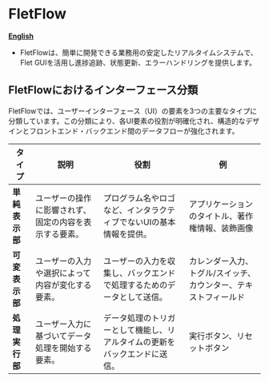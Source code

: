 # FletFlow

[**English**](README_EN.md)

- FletFlowは、簡単に開発できる業務用の安定したリアルタイムシステムで、Flet GUIを活用し進捗追跡、状態更新、エラーハンドリングを提供します。

## FletFlowにおけるインターフェース分類

FletFlowでは、ユーザーインターフェース（UI）の要素を3つの主要なタイプに分類しています。この分類により、各UI要素の役割が明確化され、構造的なデザインとフロントエンド・バックエンド間のデータフローが強化されます。

| タイプ           | 説明                                         | 役割                                                                                   | 例                                             |
|------------------|----------------------------------------------|----------------------------------------------------------------------------------------|------------------------------------------------|
| **単純表示部**      | ユーザーの操作に影響されず、固定の内容を表示する要素。            | プログラム名やロゴなど、インタラクティブでないUIの基本情報を提供。                       | アプリケーションのタイトル、著作権情報、装飾画像 |
| **可変表示部**      | ユーザーの入力や選択によって内容が変化する要素。               | ユーザーの入力を収集し、バックエンドで処理するためのデータとして送信。                   | カレンダー入力、トグル/スイッチ、カウンター、テキストフィールド |
| **処理実行部**      | ユーザー入力に基づいてデータ処理を開始する要素。                | データ処理のトリガーとして機能し、リアルタイムの更新をバックエンドに送信。               | 実行ボタン、リセットボタン                      |

